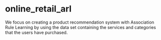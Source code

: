 # online_retail_arl
We focus on creating a product recommendation system with Association Rule Learning by using the data set containing the services and categories that the users have purchased.

